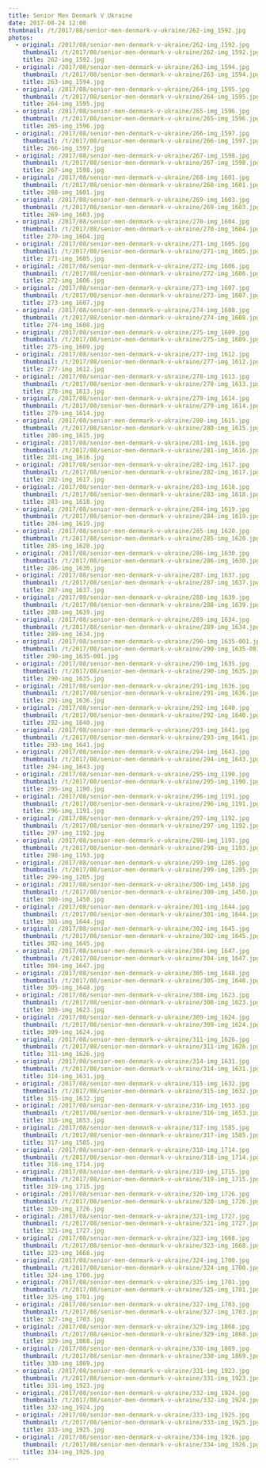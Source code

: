 ```yaml
---
title: Senior Men Denmark V Ukraine
date: 2017-08-24 12:00
thumbnail: /t/2017/08/senior-men-denmark-v-ukraine/262-img_1592.jpg
photos:
  - original: /2017/08/senior-men-denmark-v-ukraine/262-img_1592.jpg
    thumbnail: /t/2017/08/senior-men-denmark-v-ukraine/262-img_1592.jpg
    title: 262-img_1592.jpg
  - original: /2017/08/senior-men-denmark-v-ukraine/263-img_1594.jpg
    thumbnail: /t/2017/08/senior-men-denmark-v-ukraine/263-img_1594.jpg
    title: 263-img_1594.jpg
  - original: /2017/08/senior-men-denmark-v-ukraine/264-img_1595.jpg
    thumbnail: /t/2017/08/senior-men-denmark-v-ukraine/264-img_1595.jpg
    title: 264-img_1595.jpg
  - original: /2017/08/senior-men-denmark-v-ukraine/265-img_1596.jpg
    thumbnail: /t/2017/08/senior-men-denmark-v-ukraine/265-img_1596.jpg
    title: 265-img_1596.jpg
  - original: /2017/08/senior-men-denmark-v-ukraine/266-img_1597.jpg
    thumbnail: /t/2017/08/senior-men-denmark-v-ukraine/266-img_1597.jpg
    title: 266-img_1597.jpg
  - original: /2017/08/senior-men-denmark-v-ukraine/267-img_1598.jpg
    thumbnail: /t/2017/08/senior-men-denmark-v-ukraine/267-img_1598.jpg
    title: 267-img_1598.jpg
  - original: /2017/08/senior-men-denmark-v-ukraine/268-img_1601.jpg
    thumbnail: /t/2017/08/senior-men-denmark-v-ukraine/268-img_1601.jpg
    title: 268-img_1601.jpg
  - original: /2017/08/senior-men-denmark-v-ukraine/269-img_1603.jpg
    thumbnail: /t/2017/08/senior-men-denmark-v-ukraine/269-img_1603.jpg
    title: 269-img_1603.jpg
  - original: /2017/08/senior-men-denmark-v-ukraine/270-img_1604.jpg
    thumbnail: /t/2017/08/senior-men-denmark-v-ukraine/270-img_1604.jpg
    title: 270-img_1604.jpg
  - original: /2017/08/senior-men-denmark-v-ukraine/271-img_1605.jpg
    thumbnail: /t/2017/08/senior-men-denmark-v-ukraine/271-img_1605.jpg
    title: 271-img_1605.jpg
  - original: /2017/08/senior-men-denmark-v-ukraine/272-img_1606.jpg
    thumbnail: /t/2017/08/senior-men-denmark-v-ukraine/272-img_1606.jpg
    title: 272-img_1606.jpg
  - original: /2017/08/senior-men-denmark-v-ukraine/273-img_1607.jpg
    thumbnail: /t/2017/08/senior-men-denmark-v-ukraine/273-img_1607.jpg
    title: 273-img_1607.jpg
  - original: /2017/08/senior-men-denmark-v-ukraine/274-img_1608.jpg
    thumbnail: /t/2017/08/senior-men-denmark-v-ukraine/274-img_1608.jpg
    title: 274-img_1608.jpg
  - original: /2017/08/senior-men-denmark-v-ukraine/275-img_1609.jpg
    thumbnail: /t/2017/08/senior-men-denmark-v-ukraine/275-img_1609.jpg
    title: 275-img_1609.jpg
  - original: /2017/08/senior-men-denmark-v-ukraine/277-img_1612.jpg
    thumbnail: /t/2017/08/senior-men-denmark-v-ukraine/277-img_1612.jpg
    title: 277-img_1612.jpg
  - original: /2017/08/senior-men-denmark-v-ukraine/278-img_1613.jpg
    thumbnail: /t/2017/08/senior-men-denmark-v-ukraine/278-img_1613.jpg
    title: 278-img_1613.jpg
  - original: /2017/08/senior-men-denmark-v-ukraine/279-img_1614.jpg
    thumbnail: /t/2017/08/senior-men-denmark-v-ukraine/279-img_1614.jpg
    title: 279-img_1614.jpg
  - original: /2017/08/senior-men-denmark-v-ukraine/280-img_1615.jpg
    thumbnail: /t/2017/08/senior-men-denmark-v-ukraine/280-img_1615.jpg
    title: 280-img_1615.jpg
  - original: /2017/08/senior-men-denmark-v-ukraine/281-img_1616.jpg
    thumbnail: /t/2017/08/senior-men-denmark-v-ukraine/281-img_1616.jpg
    title: 281-img_1616.jpg
  - original: /2017/08/senior-men-denmark-v-ukraine/282-img_1617.jpg
    thumbnail: /t/2017/08/senior-men-denmark-v-ukraine/282-img_1617.jpg
    title: 282-img_1617.jpg
  - original: /2017/08/senior-men-denmark-v-ukraine/283-img_1618.jpg
    thumbnail: /t/2017/08/senior-men-denmark-v-ukraine/283-img_1618.jpg
    title: 283-img_1618.jpg
  - original: /2017/08/senior-men-denmark-v-ukraine/284-img_1619.jpg
    thumbnail: /t/2017/08/senior-men-denmark-v-ukraine/284-img_1619.jpg
    title: 284-img_1619.jpg
  - original: /2017/08/senior-men-denmark-v-ukraine/285-img_1620.jpg
    thumbnail: /t/2017/08/senior-men-denmark-v-ukraine/285-img_1620.jpg
    title: 285-img_1620.jpg
  - original: /2017/08/senior-men-denmark-v-ukraine/286-img_1630.jpg
    thumbnail: /t/2017/08/senior-men-denmark-v-ukraine/286-img_1630.jpg
    title: 286-img_1630.jpg
  - original: /2017/08/senior-men-denmark-v-ukraine/287-img_1637.jpg
    thumbnail: /t/2017/08/senior-men-denmark-v-ukraine/287-img_1637.jpg
    title: 287-img_1637.jpg
  - original: /2017/08/senior-men-denmark-v-ukraine/288-img_1639.jpg
    thumbnail: /t/2017/08/senior-men-denmark-v-ukraine/288-img_1639.jpg
    title: 288-img_1639.jpg
  - original: /2017/08/senior-men-denmark-v-ukraine/289-img_1634.jpg
    thumbnail: /t/2017/08/senior-men-denmark-v-ukraine/289-img_1634.jpg
    title: 289-img_1634.jpg
  - original: /2017/08/senior-men-denmark-v-ukraine/290-img_1635-001.jpg
    thumbnail: /t/2017/08/senior-men-denmark-v-ukraine/290-img_1635-001.jpg
    title: 290-img_1635-001.jpg
  - original: /2017/08/senior-men-denmark-v-ukraine/290-img_1635.jpg
    thumbnail: /t/2017/08/senior-men-denmark-v-ukraine/290-img_1635.jpg
    title: 290-img_1635.jpg
  - original: /2017/08/senior-men-denmark-v-ukraine/291-img_1636.jpg
    thumbnail: /t/2017/08/senior-men-denmark-v-ukraine/291-img_1636.jpg
    title: 291-img_1636.jpg
  - original: /2017/08/senior-men-denmark-v-ukraine/292-img_1640.jpg
    thumbnail: /t/2017/08/senior-men-denmark-v-ukraine/292-img_1640.jpg
    title: 292-img_1640.jpg
  - original: /2017/08/senior-men-denmark-v-ukraine/293-img_1641.jpg
    thumbnail: /t/2017/08/senior-men-denmark-v-ukraine/293-img_1641.jpg
    title: 293-img_1641.jpg
  - original: /2017/08/senior-men-denmark-v-ukraine/294-img_1643.jpg
    thumbnail: /t/2017/08/senior-men-denmark-v-ukraine/294-img_1643.jpg
    title: 294-img_1643.jpg
  - original: /2017/08/senior-men-denmark-v-ukraine/295-img_1190.jpg
    thumbnail: /t/2017/08/senior-men-denmark-v-ukraine/295-img_1190.jpg
    title: 295-img_1190.jpg
  - original: /2017/08/senior-men-denmark-v-ukraine/296-img_1191.jpg
    thumbnail: /t/2017/08/senior-men-denmark-v-ukraine/296-img_1191.jpg
    title: 296-img_1191.jpg
  - original: /2017/08/senior-men-denmark-v-ukraine/297-img_1192.jpg
    thumbnail: /t/2017/08/senior-men-denmark-v-ukraine/297-img_1192.jpg
    title: 297-img_1192.jpg
  - original: /2017/08/senior-men-denmark-v-ukraine/298-img_1193.jpg
    thumbnail: /t/2017/08/senior-men-denmark-v-ukraine/298-img_1193.jpg
    title: 298-img_1193.jpg
  - original: /2017/08/senior-men-denmark-v-ukraine/299-img_1205.jpg
    thumbnail: /t/2017/08/senior-men-denmark-v-ukraine/299-img_1205.jpg
    title: 299-img_1205.jpg
  - original: /2017/08/senior-men-denmark-v-ukraine/300-img_1450.jpg
    thumbnail: /t/2017/08/senior-men-denmark-v-ukraine/300-img_1450.jpg
    title: 300-img_1450.jpg
  - original: /2017/08/senior-men-denmark-v-ukraine/301-img_1644.jpg
    thumbnail: /t/2017/08/senior-men-denmark-v-ukraine/301-img_1644.jpg
    title: 301-img_1644.jpg
  - original: /2017/08/senior-men-denmark-v-ukraine/302-img_1645.jpg
    thumbnail: /t/2017/08/senior-men-denmark-v-ukraine/302-img_1645.jpg
    title: 302-img_1645.jpg
  - original: /2017/08/senior-men-denmark-v-ukraine/304-img_1647.jpg
    thumbnail: /t/2017/08/senior-men-denmark-v-ukraine/304-img_1647.jpg
    title: 304-img_1647.jpg
  - original: /2017/08/senior-men-denmark-v-ukraine/305-img_1648.jpg
    thumbnail: /t/2017/08/senior-men-denmark-v-ukraine/305-img_1648.jpg
    title: 305-img_1648.jpg
  - original: /2017/08/senior-men-denmark-v-ukraine/308-img_1623.jpg
    thumbnail: /t/2017/08/senior-men-denmark-v-ukraine/308-img_1623.jpg
    title: 308-img_1623.jpg
  - original: /2017/08/senior-men-denmark-v-ukraine/309-img_1624.jpg
    thumbnail: /t/2017/08/senior-men-denmark-v-ukraine/309-img_1624.jpg
    title: 309-img_1624.jpg
  - original: /2017/08/senior-men-denmark-v-ukraine/311-img_1626.jpg
    thumbnail: /t/2017/08/senior-men-denmark-v-ukraine/311-img_1626.jpg
    title: 311-img_1626.jpg
  - original: /2017/08/senior-men-denmark-v-ukraine/314-img_1631.jpg
    thumbnail: /t/2017/08/senior-men-denmark-v-ukraine/314-img_1631.jpg
    title: 314-img_1631.jpg
  - original: /2017/08/senior-men-denmark-v-ukraine/315-img_1632.jpg
    thumbnail: /t/2017/08/senior-men-denmark-v-ukraine/315-img_1632.jpg
    title: 315-img_1632.jpg
  - original: /2017/08/senior-men-denmark-v-ukraine/316-img_1653.jpg
    thumbnail: /t/2017/08/senior-men-denmark-v-ukraine/316-img_1653.jpg
    title: 316-img_1653.jpg
  - original: /2017/08/senior-men-denmark-v-ukraine/317-img_1585.jpg
    thumbnail: /t/2017/08/senior-men-denmark-v-ukraine/317-img_1585.jpg
    title: 317-img_1585.jpg
  - original: /2017/08/senior-men-denmark-v-ukraine/318-img_1714.jpg
    thumbnail: /t/2017/08/senior-men-denmark-v-ukraine/318-img_1714.jpg
    title: 318-img_1714.jpg
  - original: /2017/08/senior-men-denmark-v-ukraine/319-img_1715.jpg
    thumbnail: /t/2017/08/senior-men-denmark-v-ukraine/319-img_1715.jpg
    title: 319-img_1715.jpg
  - original: /2017/08/senior-men-denmark-v-ukraine/320-img_1726.jpg
    thumbnail: /t/2017/08/senior-men-denmark-v-ukraine/320-img_1726.jpg
    title: 320-img_1726.jpg
  - original: /2017/08/senior-men-denmark-v-ukraine/321-img_1727.jpg
    thumbnail: /t/2017/08/senior-men-denmark-v-ukraine/321-img_1727.jpg
    title: 321-img_1727.jpg
  - original: /2017/08/senior-men-denmark-v-ukraine/323-img_1668.jpg
    thumbnail: /t/2017/08/senior-men-denmark-v-ukraine/323-img_1668.jpg
    title: 323-img_1668.jpg
  - original: /2017/08/senior-men-denmark-v-ukraine/324-img_1700.jpg
    thumbnail: /t/2017/08/senior-men-denmark-v-ukraine/324-img_1700.jpg
    title: 324-img_1700.jpg
  - original: /2017/08/senior-men-denmark-v-ukraine/325-img_1701.jpg
    thumbnail: /t/2017/08/senior-men-denmark-v-ukraine/325-img_1701.jpg
    title: 325-img_1701.jpg
  - original: /2017/08/senior-men-denmark-v-ukraine/327-img_1703.jpg
    thumbnail: /t/2017/08/senior-men-denmark-v-ukraine/327-img_1703.jpg
    title: 327-img_1703.jpg
  - original: /2017/08/senior-men-denmark-v-ukraine/329-img_1868.jpg
    thumbnail: /t/2017/08/senior-men-denmark-v-ukraine/329-img_1868.jpg
    title: 329-img_1868.jpg
  - original: /2017/08/senior-men-denmark-v-ukraine/330-img_1869.jpg
    thumbnail: /t/2017/08/senior-men-denmark-v-ukraine/330-img_1869.jpg
    title: 330-img_1869.jpg
  - original: /2017/08/senior-men-denmark-v-ukraine/331-img_1923.jpg
    thumbnail: /t/2017/08/senior-men-denmark-v-ukraine/331-img_1923.jpg
    title: 331-img_1923.jpg
  - original: /2017/08/senior-men-denmark-v-ukraine/332-img_1924.jpg
    thumbnail: /t/2017/08/senior-men-denmark-v-ukraine/332-img_1924.jpg
    title: 332-img_1924.jpg
  - original: /2017/08/senior-men-denmark-v-ukraine/333-img_1925.jpg
    thumbnail: /t/2017/08/senior-men-denmark-v-ukraine/333-img_1925.jpg
    title: 333-img_1925.jpg
  - original: /2017/08/senior-men-denmark-v-ukraine/334-img_1926.jpg
    thumbnail: /t/2017/08/senior-men-denmark-v-ukraine/334-img_1926.jpg
    title: 334-img_1926.jpg
---
```

